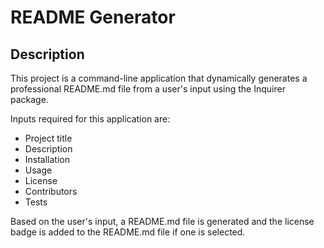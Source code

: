 # README Generator

## Description

This project is a command-line application that dynamically generates a professional README.md file from a user's input using the Inquirer package. 

Inputs required for this application are:

* Project title
* Description
* Installation
* Usage
* License
* Contributors
* Tests

Based on the user's input, a README.md file is generated and the license badge is added to the README.md file if one is selected.